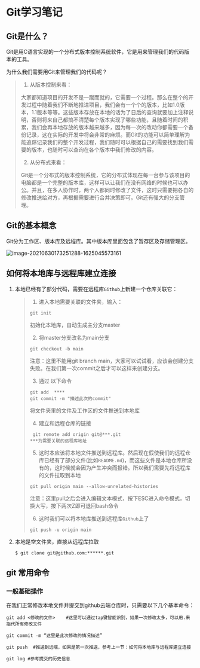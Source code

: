 #  Git学习笔记

##  Git是什么？

Git是用C语言实现的一个分布式版本控制系统软件，它是用来管理我们的代码版本的工具。

为什么我们需要用Git来管理我们的代码呢？

>1. 从版本控制来看：
>
>   大家都知道项目的开发不是一蹴而就的，它需要一个过程。那么在整个的开发过程中随着我们不断地推进项目，我们会有一个个的版本，比如1.0版本，1.1版本等等。这些版本存放在本地的话为了日后的查询就要加上注释说明，否则将来自己都搞不清楚每个版本实现了哪些功能，且随着时间的积累，我们会再本地存放的版本越来越多，因为每一次的改动你都需要一个备份记录，这在实际的开发中将会非常的麻烦。而Git的功能可以简单理解为能追踪记录我们的整个开发过程，我们随时可以根据自己的需要找到我们需要的版本，也随时可以查询在各个版本中我们修改的内容。
>
>2. 从分布式来看：
>
>   Git是一个分布式的版本控制系统，它的分布式体现在每一台参与该项目的电脑都是一个完整的版本库，这样可以让我们在没有网络的时候也可以办公。并且，在多人协作时，两个人都同时修改了文件，这时只需要把各自的修改推送给对方，再根据需要进行合并决策即可。Git还有强大的分支管理。



##  Git的基本概念

Git分为工作区、版本库及远程库。其中版本库里面包含了暂存区及存储管理区。

![image-20210630173251288-1625045573161](https://s2.loli.net/2022/03/01/Ubgd1JCWzLpqiGv.png)

## 如何将本地库与远程库建立连接

1. 本地已经有了部分代码，需要在远程库`Github`上新建一个仓库关联它：

   >1. 进入本地需要关联的文件夹，输入：
   >
   >   ```shell
   >   git init
   >   ```
   >
   >   初始化本地库，自动生成主分支master
   >
   >2. 将master分支改名为main分支
   >
   >   ```shell
   >   git checkout -b main
   >   ```
   >
   >   注意：这里不能用git branch main，大家可以试试看，应该会创建分支失败。在我们第一次commit之后才可以这样来创建分支。
   >
   >3. 通过 以下命令
   >
   >   ``` shell
   >   git add  ****
   >   git commit -m "描述此次的commit"
   >   ```
   >
   >   将文件夹里的文件及工作区的文件推送到本地库
   >
   >4. 建立和远程仓库的链接
   >
   >   ```shell
   >    git remote add origin git@***.git
   >   ***为需要关联的远程库地址
   >   ```
   >
   >5. 这时本应该将本地文件推送到远程库。然后现在假使我们的远程仓库已经有了部分文件(比如`README.md`)，而这些文件是本地仓库所没有的，这时候就会因为产生冲突而报错。所以我们需要先将远程库的文件拉取到本地
   >
   >   ```shell
   >   git pull origin main --allow-unrelated-histories
   >   ```
   >
   >   注意：这里pull之后会进入编辑文本模式，按下ESC进入命令模式，切换大写，按下两次Z即可退回bash命令
   >
   >6. 这时我们可以将本地库推送到远程库`Github`上了
   >
   >   ```shell
   >   git push -u origin main
   >   ```

2. 本地是空文件夹，直接从远程库拉取

   ```shell
   $ git clone git@github.com:******.git
   ```

   

## git 常用命令

### 一般基础操作

在我们正常修改本地文件并提交到github云端仓库时，只需要以下几个基本命令：

```shell
git add <修改的文件>    #这里可以通过tap键智能识别，如果一次修改太多，可以用.来指代所有修改文件

git commit -m “这里是此次修改的情况描述”

git push  #推送到远端，如果是第一次推送，参考上一节：如何将本地库与远程库建立连接

git log #参考提交的历史信息
```

